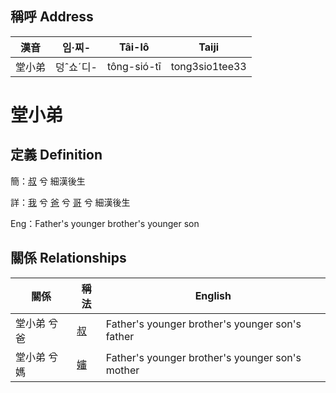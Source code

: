 

## 稱呼 Address

漢音 | 임·찌- | Tâi-lô | Taiji
--- | --- | --- | --- 
堂小弟 | 덩ˆ쇼ˊ디- | tông-sió-tī | tong3sio1tee33 
# 堂小弟
## 定義 Definition
簡：[叔](member11.md) 兮 細漢後生

詳：[我](member1.md) 兮 [爸](member2.md) 兮 [哥](member11.md) 兮 細漢後生

Eng：Father's younger brother's younger son

## 關係 Relationships

關係 | 稱法 | English
--- | --- | --- 
堂小弟 兮 爸 | [叔](member11.md) | Father's younger brother's younger son's father
堂小弟 兮 媽 | [嬸](member34.md) | Father's younger brother's younger son's mother
